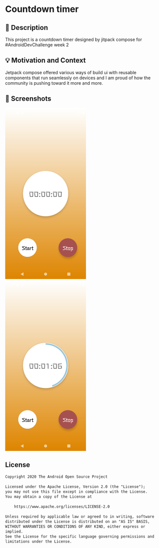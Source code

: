 # Countdown timer

## :scroll: Description
<!--- Describe your app in one or two sentences -->
This project is a countdown timer designed by jitpack compose for #AndroidDevChallenge week 2 

## :bulb: Motivation and Context
<!--- Optionally point readers to interesting parts of your submission. -->
<!--- What are you especially proud of? -->
Jetpack compose offered various ways of build ui with reusable components that run seamlessly on devices and I am proud of how the community is pushing toward it more and more.

## :camera_flash: Screenshots
<!-- You can add more screenshots here if you like -->
<img src="/results/screenshot_1.png" width="260">&emsp;<img src="/results/screenshot_2.png" width="260">

## License
``` 
Copyright 2020 The Android Open Source Project

Licensed under the Apache License, Version 2.0 (the "License");
you may not use this file except in compliance with the License.
You may obtain a copy of the License at

    https://www.apache.org/licenses/LICENSE-2.0

Unless required by applicable law or agreed to in writing, software
distributed under the License is distributed on an "AS IS" BASIS,
WITHOUT WARRANTIES OR CONDITIONS OF ANY KIND, either express or implied.
See the License for the specific language governing permissions and
limitations under the License.
```
